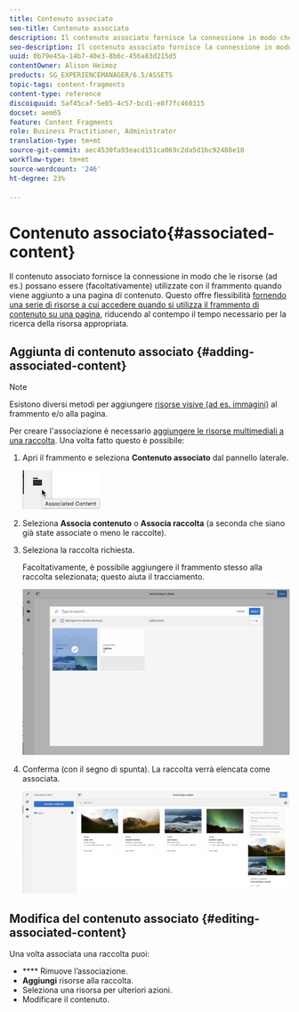 ```yaml
---
title: Contenuto associato
seo-title: Contenuto associato
description: Il contenuto associato fornisce la connessione in modo che le risorse possano essere (facoltativamente) utilizzate con il frammento quando viene aggiunto a una pagina di contenuto.
seo-description: Il contenuto associato fornisce la connessione in modo che le risorse possano essere (facoltativamente) utilizzate con il frammento quando viene aggiunto a una pagina di contenuto.
uuid: 0b79e45a-14b7-40e3-8b6c-456a83d215d5
contentOwner: Alison Heimoz
products: SG_EXPERIENCEMANAGER/6.5/ASSETS
topic-tags: content-fragments
content-type: reference
discoiquuid: 5af45caf-5e85-4c57-bcd1-e8f7fc460315
docset: aem65
feature: Content Fragments
role: Business Practitioner, Administrator
translation-type: tm+mt
source-git-commit: aec4530fa93eacd151ca069c2da5d1bc92408e10
workflow-type: tm+mt
source-wordcount: '246'
ht-degree: 23%

---
```



# Contenuto associato{#associated-content}

Il contenuto associato fornisce la connessione in modo che le risorse (ad es.) possano essere (facoltativamente) utilizzate con il frammento quando viene aggiunto a una pagina di contenuto. Questo offre flessibilità [fornendo una serie di risorse a cui accedere quando si utilizza il frammento di contenuto su una pagina](/help/sites-authoring/content-fragments.md#using-associated-content), riducendo al contempo il tempo necessario per la ricerca della risorsa appropriata.

## Aggiunta di contenuto associato {#adding-associated-content}

>[!NOTE]
>
>Esistono diversi metodi per aggiungere [risorse visive (ad es. immagini)](/help/assets/content-fragments/content-fragments.md#fragments-with-visual-assets) al frammento e/o alla pagina.

Per creare l&#39;associazione è necessario [aggiungere le risorse multimediali a una raccolta](/help/assets/manage-collections.md#adding-assets-to-a-collection). Una volta fatto questo è possibile:

1. Apri il frammento e seleziona **Contenuto associato** dal pannello laterale.

   ![chlimage_1-207](assets/chlimage_1-207.png)

1. Seleziona **Associa contenuto** o **Associa raccolta** (a seconda che siano già state associate o meno le raccolte).
1. Seleziona la raccolta richiesta.

   Facoltativamente, è possibile aggiungere il frammento stesso alla raccolta selezionata; questo aiuta il tracciamento.

   ![cfm-6420-04](assets/cfm-6420-04.png)

1. Conferma (con il segno di spunta). La raccolta verrà elencata come associata.

   ![cfm-6420-05](assets/cfm-6420-05.png)

## Modifica del contenuto associato {#editing-associated-content}

Una volta associata una raccolta puoi:

* **** Rimuove l’associazione.
* **Aggiungi** risorse alla raccolta.
* Seleziona una risorsa per ulteriori azioni.
* Modificare il contenuto.

